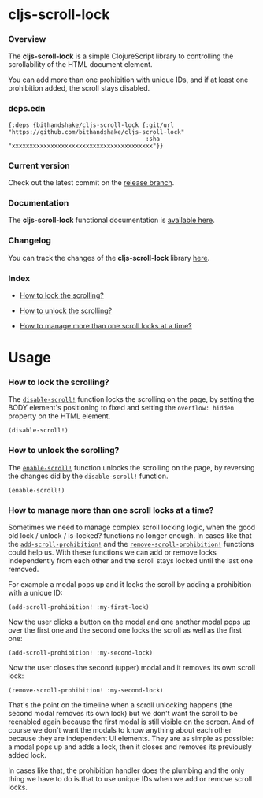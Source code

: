
# cljs-scroll-lock

### Overview

The <strong>cljs-scroll-lock</strong> is a simple ClojureScript library to controlling
the scrollability of the HTML document element.

You can add more than one prohibition with unique IDs, and if at least one prohibition
added, the scroll stays disabled.

### deps.edn

```
{:deps {bithandshake/cljs-scroll-lock {:git/url "https://github.com/bithandshake/cljs-scroll-lock"
                                       :sha     "xxxxxxxxxxxxxxxxxxxxxxxxxxxxxxxxxxxxxxxx"}}
```

### Current version

Check out the latest commit on the [release branch](https://github.com/bithandshake/cljs-scroll-lock/tree/release).

### Documentation

The <strong>cljs-scroll-lock</strong> functional documentation is [available here](documentation/COVER.md).

### Changelog

You can track the changes of the <strong>cljs-scroll-lock</strong> library [here](CHANGES.md).

### Index

- [How to lock the scrolling?](#how-to-lock-the-scrolling)

- [How to unlock the scrolling?](#how-to-unlock-the-scrolling)

- [How to manage more than one scroll locks at a time?](#how-to-manage-more-than-one-scroll-locks-at-a-time)

# Usage

### How to lock the scrolling?

The [`disable-scroll!`](documentation/cljs/scroll-lock/API.md/#disable-scroll) function
locks the scrolling on the page, by setting the BODY element's positioning to fixed
and setting the `overflow: hidden` property on the HTML element.

```
(disable-scroll!)
```

### How to unlock the scrolling?

The [`enable-scroll!`](documentation/cljs/scroll-lock/API.md/#enable-scroll) function
unlocks the scrolling on the page, by reversing the changes did by the `disable-scroll!`
function.

```
(enable-scroll!)
```

### How to manage more than one scroll locks at a time?

Sometimes we need to manage complex scroll locking logic, when the good old
lock / unlock / is-locked? functions no longer enough. In cases like that
the [`add-scroll-prohibition!`](documentation/cljs/scroll-lock/API.md/#add-scroll-prohibition)
and the [`remove-scroll-prohibition!`](documentation/cljs/scroll-lock/API.md/#remove-scroll-prohibition)
functions could help us. With these functions we can add or remove locks independently
from each other and the scroll stays locked until the last one removed.

For example a modal pops up and it locks the scroll by adding a prohibition with
a unique ID:

```
(add-scroll-prohibition! :my-first-lock)
```

Now the user clicks a button on the modal and one another modal pops up over the
first one and the second one locks the scroll as well as the first one:

```
(add-scroll-prohibition! :my-second-lock)
```

Now the user closes the second (upper) modal and it removes its own scroll lock:

```
(remove-scroll-prohibition! :my-second-lock)
```

That's the point on the timeline when a scroll unlocking happens (the second
modal removes its own lock) but we don't want the scroll to be reenabled again
because the first modal is still visible on the screen. And of course we don't
want the modals to know anything about each other because they are independent
UI elements. They are as simple as possible: a modal pops up and adds a lock,
then it closes and removes its previously added lock.

In cases like that, the prohibition handler does the plumbing and the only thing
we have to do is that to use unique IDs when we add or remove scroll locks.
